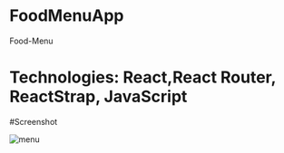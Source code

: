 # FoodMenuApp
Food-Menu

# Technologies: React,React Router, ReactStrap, JavaScript

#Screenshot

![menu](https://user-images.githubusercontent.com/74865603/117072560-4a867900-ad39-11eb-8e4c-d9c96a12db22.png)

